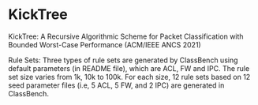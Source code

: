 # KickTree
  KickTree: A Recursive Algorithmic Scheme for Packet Classification with Bounded Worst-Case Performance (ACM/IEEE ANCS 2021)
  
Rule Sets: 
Three types of rule sets are generated by ClassBench using default parameters (in README file), which are ACL, FW and IPC. The rule set size varies from 1k, 10k to 100k. For each size, 12 rule sets based on 12 seed parameter files (i.e, 5 ACL, 5 FW, and 2 IPC) are generated in ClassBench.
